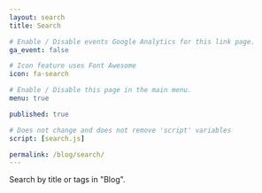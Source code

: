 ```yaml
---
layout: search
title: Search

# Enable / Disable events Google Analytics for this link page.
ga_event: false

# Icon feature uses Font Awesome
icon: fa-search

# Enable / Disable this page in the main menu.
menu: true

published: true

# Does not change and does not remove 'script' variables
script: [search.js]

permalink: /blog/search/
---
```


Search by title or tags in "Blog".
